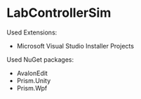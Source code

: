 # LabControllerSim

Used Extensions:
  - Microsoft Visual Studio Installer Projects
  
Used NuGet packages:
  - AvalonEdit
  - Prism.Unity
  - Prism.Wpf
  
